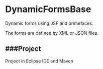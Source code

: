 DynamicFormsBase
================

Dynamic forms using JSF and primefaces.

The forms are defined by XML or JSON files.

###Project
-------------------
Project in Eclipse IDE and Maven
